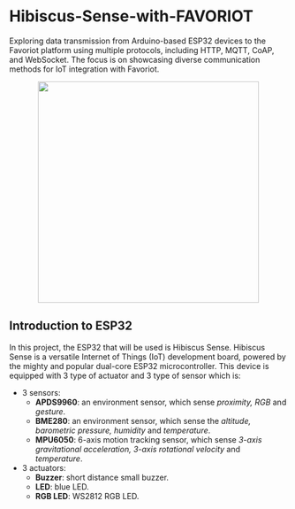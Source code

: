 # Hibiscus-Sense-with-FAVORIOT
Exploring data transmission from Arduino-based ESP32 devices to the Favoriot platform using multiple protocols, including HTTP, MQTT, CoAP, and WebSocket. The focus is on showcasing diverse communication methods for IoT integration with Favoriot.

<p align="center"><img src="https://github.com/myduino/Hibiscus-Sense-Arduino/blob/main/references/hibiscus-sense.png" width="400"></p>

## Introduction to ESP32

In this project, the ESP32 that will be used is Hibiscus Sense. Hibiscus Sense is a versatile Internet of Things (IoT) development board, powered by the mighty and popular dual-core ESP32 microcontroller. This device is equipped with 3 type of actuator and 3 type of sensor which is:  
- 3 sensors:
  - **APDS9960**: an environment sensor, which sense *proximity, RGB* and *gesture*.
  - **BME280**: an environment sensor, which sense the *altitude, barometric pressure, humidity* and *temperature*.
  - **MPU6050**: 6-axis motion tracking sensor, which sense *3-axis gravitational acceleration, 3-axis rotational velocity* and *temperature*.
- 3 actuators:
  - **Buzzer**: short distance small buzzer.
  - **LED**: blue LED.
  - **RGB LED**: WS2812 RGB LED.
